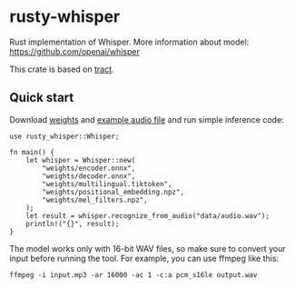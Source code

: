 # rusty-whisper

Rust implementation of Whisper. More information about model: https://github.com/openai/whisper

This crate is based on [tract](https://github.com/sonos/tract).

## Quick start

Download [weights](https://www.dropbox.com/scl/fi/r92pn94756qtxiiu2md0s/weights.zip?rlkey=dmrgkf1m9lg3pib00qpb4kd62&dl=1) and [example audio file](https://www.dropbox.com/scl/fi/8yzo8y2ptxoy0rfuon9bu/audio.wav?rlkey=dorb43edb48bqpx5cgrtckxlk&dl=1) and run simple inference code:

```
use rusty_whisper::Whisper;

fn main() {
    let whisper = Whisper::new(
        "weights/encoder.onnx",
        "weights/decoder.onnx",
        "weights/multilingual.tiktoken",
        "weights/positional_embedding.npz",
        "weights/mel_filters.npz",
    );
    let result = whisper.recognize_from_audio("data/audio.wav");
    println!("{}", result);
}

```

The model works only with 16-bit WAV files, so make sure to convert your input before running the tool. For example, you can use ffmpeg like this:

```
ffmpeg -i input.mp3 -ar 16000 -ac 1 -c:a pcm_s16le output.wav
```

